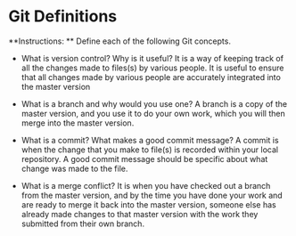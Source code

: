 # Git Definitions

**Instructions: ** Define each of the following Git concepts.

* What is version control?  Why is it useful? It is a way of keeping track of all the changes made to files(s) by various people. It is useful to ensure that all changes made by various people are accurately integrated into the master version

* What is a branch and why would you use one? A branch is a copy of the master version, and you use it to do your own work, which you will then merge into the master version.

* What is a commit? What makes a good commit message? A commit is when the change that you make to file(s) is recorded within your local repository. A good commit message should be specific about what change was made to the file.

* What is a merge conflict? It is when you have checked out a branch from the master version, and by the time you have done your work and are ready to merge it back into the master version, someone else has already made changes to that master version with the work they submitted from their own branch.